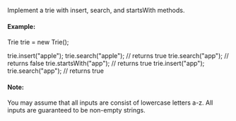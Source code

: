 Implement a trie with insert, search, and startsWith methods.

#### Example:

Trie trie = new Trie();

trie.insert("apple");
trie.search("apple");   // returns true
trie.search("app");     // returns false
trie.startsWith("app"); // returns true
trie.insert("app");   
trie.search("app");     // returns true
#### Note:

You may assume that all inputs are consist of lowercase letters a-z.
All inputs are guaranteed to be non-empty strings.
